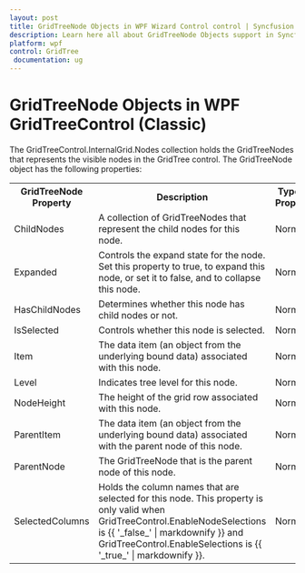 ```yaml
---
layout: post
title: GridTreeNode Objects in WPF Wizard Control control | Syncfusion
description: Learn here all about GridTreeNode Objects support in Syncfusion WPF GridTreeControl (Classic) control and more.
platform: wpf
control: GridTree 
 documentation: ug
---
```


# GridTreeNode Objects in WPF GridTreeControl (Classic)

The GridTreeControl.InternalGrid.Nodes collection holds the GridTreeNodes that represents the visible nodes in the GridTree control. The GridTreeNode object has the following properties:



<table>
<tr>
<th>
GridTreeNode Property</th><th>
Description</th><th>
Type of Property</th><th>
Value It Accepts</th><th>
Property Syntax</th></tr>
<tr>
<td>
ChildNodes</td><td>
A collection of GridTreeNodes that represent the child nodes for this node.</td><td>
Normal</td><td>
List<GridTreeNode></td><td>
treeGrid.ParentNode.ChildNodes</td></tr>
<tr>
<td>
Expanded </td><td>
Controls the expand state for the node. Set this property to true, to expand this node, or set it to false, and to collapse this node.</td><td>
Normal</td><td>
bool</td><td>
gridTreeNode.Expanded</td></tr>
<tr>
<td>
HasChildNodes</td><td>
Determines whether this node has child nodes or not.</td><td>
Normal</td><td>
bool</td><td>
gridTreeNode.HasChildNodes</td></tr>
<tr>
<td>
IsSelected</td><td>
Controls whether this node is selected.</td><td>
Normal</td><td>
bool</td><td>
gridTreeNode.IsSelected</td></tr>
<tr>
<td>
Item</td><td>
The data item (an object from the underlying bound data) associated with this node.</td><td>
Normal</td><td>
Object</td><td>
gridTreeNode.Item</td></tr>
<tr>
<td>
Level</td><td>
Indicates tree level for this node.</td><td>
Normal</td><td>
int </td><td>
gridTreeNode.Level</td></tr>
<tr>
<td>
NodeHeight</td><td>
The height of the grid row associated with this node.</td><td>
Normal</td><td>
Double</td><td>
gridTreeNode.NodeHeight</td></tr>
<tr>
<td>
ParentItem</td><td>
The data item (an object from the underlying bound data) associated with the parent node of this node.</td><td>
Normal</td><td>
Object</td><td>
gridTreeNode.ParentItem</td></tr>
<tr>
<td>
ParentNode</td><td>
The GridTreeNode that is the parent node of this node.</td><td>
Normal</td><td>
GridTreeNode</td><td>
gridTreeNode.ParentNode</td></tr>
<tr>
<td>
SelectedColumns</td><td>
Holds the column names that are selected for this node. This property is only valid when GridTreeControl.EnableNodeSelections is {{ '_false_' | markdownify }} and GridTreeControl.EnableSelections is {{ '_true_' | markdownify }}.</td><td>
Normal</td><td>
List<string></td><td>
gridTreeNoe.SelectedColumns</td></tr>
</table>


